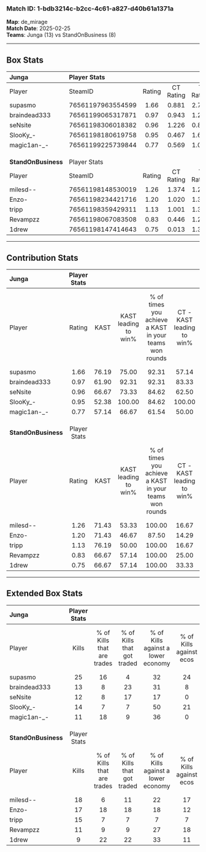 ### Match ID: 1-bdb3214c-b2cc-4c61-a827-d40b61a1371a  
**Map**: de_mirage  
**Match Date**: 2025-02-25  
**Teams**: Junga (13) vs StandOnBusiness (8)  

---  

## Box Stats  

| **Junga**           | Player Stats      |        |           |          |       |       |       |         |        |      |     |
| :- | :- | :-: | :-: | :-: | :-: | :-: | :-: | :-: | :-: | :-: | :-: |
| Player              | SteamID           | Rating | CT Rating | T Rating | KAST  |  ADR  | Kills | Assists | Deaths | K/D  | HS% |
| supasmo             | 76561197963554599 |  1.66  |   0.881   |  2.755   | 76.19 | 103.0 |  25   |    2    |   13   | 1.92 | 56  |
| braindead333        | 76561199065317871 |  0.97  |   0.943   |  1.205   | 61.90 | 80.5  |  13   |    5    |   14   | 0.93 | 76  |
| seNsite             | 76561198306018382 |  0.96  |   1.226   |  0.862   | 66.67 | 76.1  |  12   |    6    |   14   | 0.86 | 25  |
| SlooKy_-            | 76561198180619758 |  0.95  |   0.467   |  1.674   | 52.38 | 81.4  |  14   |    6    |   14   | 1.00 | 85  |
| magic1an-_-         | 76561199225739844 |  0.77  |   0.569   |  1.089   | 57.14 | 63.1  |  11   |    3    |   15   | 0.73 | 45  |
|                     |                   |        |           |          |       |       |       |         |        |      |     |
|                     |                   |        |           |          |       |       |       |         |        |      |     |
|                     |                   |        |           |          |       |       |       |         |        |      |     |
| **StandOnBusiness** | Player Stats      |        |           |          |       |       |       |         |        |      |     |
| Player              | SteamID           | Rating | CT Rating | T Rating | KAST  |  ADR  | Kills | Assists | Deaths | K/D  | HS% |
| milesd--            | 76561198148530019 |  1.26  |   1.374   |  1.291   | 71.43 | 95.6  |  18   |    3    |   15   | 1.20 | 16  |
| Enzo-               | 76561198234421716 |  1.20  |   1.020   |  1.342   | 71.43 | 88.4  |  17   |    4    |   15   | 1.13 | 64  |
| tripp               | 76561198359429311 |  1.13  |   1.001   |  1.360   | 76.19 | 86.6  |  15   |   10    |   17   | 0.88 | 46  |
| Revampzz            | 76561198067083508 |  0.83  |   0.446   |  1.211   | 66.67 | 54.6  |  11   |    2    |   14   | 0.79 | 72  |
| 1drew               | 76561198147414643 |  0.75  |   0.013   |  1.340   | 66.67 | 49.8  |   9   |    5    |   14   | 0.64 | 44  |
---  

## Contribution Stats  

| **Junga**           | Player Stats |       |                      |                                                        |                           |                                                             |                          |                                                            |
| :- | :-: | :-: | :-: | :-: | :-: | :-: | :-: | :-: |
| Player              |    Rating    | KAST  | KAST leading to win% | % of times you achieve a KAST in your teams won rounds | CT - KAST leading to win% | CT - % of times you achieve a KAST in your teams won rounds | T - KAST leading to win% | T - % of times you achieve a KAST in your teams won rounds |
| supasmo             |     1.66     | 76.19 |        75.00         |                         92.31                          |           57.14           |                            80.00                            |          88.89           |                           100.00                           |
| braindead333        |     0.97     | 61.90 |        92.31         |                         92.31                          |           83.33           |                           100.00                            |          100.00          |                           87.50                            |
| seNsite             |     0.96     | 66.67 |        73.33         |                         84.62                          |           62.50           |                           100.00                            |          85.71           |                           75.00                            |
| SlooKy_-            |     0.95     | 52.38 |        100.00        |                         84.62                          |          100.00           |                            80.00                            |          100.00          |                           87.50                            |
| magic1an-_-         |     0.77     | 57.14 |        66.67         |                         61.54                          |           50.00           |                            60.00                            |          83.33           |                           62.50                            |
|                     |              |       |                      |                                                        |                           |                                                             |                          |                                                            |
|                     |              |       |                      |                                                        |                           |                                                             |                          |                                                            |
|                     |              |       |                      |                                                        |                           |                                                             |                          |                                                            |
| **StandOnBusiness** | Player Stats |       |                      |                                                        |                           |                                                             |                          |                                                            |
| Player              |    Rating    | KAST  | KAST leading to win% | % of times you achieve a KAST in your teams won rounds | CT - KAST leading to win% | CT - % of times you achieve a KAST in your teams won rounds | T - KAST leading to win% | T - % of times you achieve a KAST in your teams won rounds |
| milesd--            |     1.26     | 71.43 |        53.33         |                         100.00                         |           16.67           |                           100.00                            |          77.78           |                           100.00                           |
| Enzo-               |     1.20     | 71.43 |        46.67         |                         87.50                          |           14.29           |                           100.00                            |          75.00           |                           85.71                            |
| tripp               |     1.13     | 76.19 |        50.00         |                         100.00                         |           16.67           |                           100.00                            |          70.00           |                           100.00                           |
| Revampzz            |     0.83     | 66.67 |        57.14         |                         100.00                         |           25.00           |                           100.00                            |          70.00           |                           100.00                           |
| 1drew               |     0.75     | 66.67 |        57.14         |                         100.00                         |           33.33           |                           100.00                            |          63.64           |                           100.00                           |
---  

## Extended Box Stats  

| **Junga**           | Player Stats |                            |                            |                                    |                         |                              |                                 |        |                             |                                     |                          |                               |                            |
| :- | :-: | :-: | :-: | :-: | :-: | :-: | :-: | :-: | :-: | :-: | :-: | :-: | :-: |
| Player              |    Kills     | % of Kills that are trades | % of Kills that got traded | % of Kills against a lower economy | % of Kills against ecos | % of Kills that are flawless | % of Kills that are close duels | Deaths | % of Deaths that get traded | % of Deaths against a lower economy | % of Deaths against ecos | % of Deaths that are flawless | % of Deaths that are close |
| supasmo             |      25      |             16             |             4              |                 32                 |           24            |              76              |                8                |   13   |              8              |                  0                  |            0             |              62               |             8              |
| braindead333        |      13      |             8              |             23             |                 31                 |            8            |              23              |                8                |   14   |             21              |                  7                  |            0             |              57               |             14             |
| seNsite             |      12      |             8              |             17             |                 17                 |            0            |              58              |                0                |   14   |             21              |                 14                  |            0             |              50               |             7              |
| SlooKy_-            |      14      |             7              |             7              |                 50                 |           21            |              79              |                7                |   14   |              7              |                  0                  |            0             |              57               |             0              |
| magic1an-_-         |      11      |             18             |             9              |                 36                 |            0            |              45              |                9                |   15   |              7              |                  7                  |            0             |              73               |             7              |
|                     |              |                            |                            |                                    |                         |                              |                                 |        |                             |                                     |                          |                               |                            |
|                     |              |                            |                            |                                    |                         |                              |                                 |        |                             |                                     |                          |                               |                            |
|                     |              |                            |                            |                                    |                         |                              |                                 |        |                             |                                     |                          |                               |                            |
| **StandOnBusiness** | Player Stats |                            |                            |                                    |                         |                              |                                 |        |                             |                                     |                          |                               |                            |
| Player              |    Kills     | % of Kills that are trades | % of Kills that got traded | % of Kills against a lower economy | % of Kills against ecos | % of Kills that are flawless | % of Kills that are close duels | Deaths | % of Deaths that get traded | % of Deaths against a lower economy | % of Deaths against ecos | % of Deaths that are flawless | % of Deaths that are close |
| milesd--            |      18      |             6              |             11             |                 22                 |           17            |              61              |               11                |   15   |             13              |                  7                  |            0             |              67               |             13             |
| Enzo-               |      17      |             18             |             18             |                 18                 |           12            |              53              |                6                |   15   |              0              |                  7                  |            7             |              60               |             0              |
| tripp               |      15      |             7              |             7              |                 7                  |            7            |              67              |                0                |   17   |             18              |                 18                  |            12            |              53               |             12             |
| Revampzz            |      11      |             9              |             9              |                 27                 |           18            |              64              |                9                |   14   |             14              |                  7                  |            7             |              64               |             0              |
| 1drew               |      9       |             22             |             22             |                 33                 |           11            |              56              |               11                |   14   |              7              |                  7                  |            7             |              57               |             7              |
